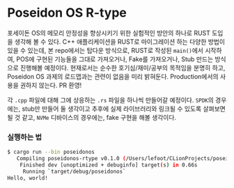 # Poseidon OS R-type

포세이돈 OS의 메모리 안정성을 향상시키기 위한 실험적인 방안의 하나로 RUST 도입을 생각해 볼 수 있다.
C++ 애플리케이션을 RUST로 마이그레이션 하는 다양한 방법이 있을 수 있는데, 본 repo에서는 탑다운 방식으로,
RUST로 작성된 `main()`에서 시작하여, POS에 구현된 기능들을 그대로 가져오거나, Fake를 가져오거나, 
Stub 만드는 방식으로 진행해볼 예정이다. 현재로서는 순수한 호기심/재미/공부의 목적임을 분명히 하고, 
Poseidon OS 과제의 로드맵과는 관련이 없음을 미리 밝혀둔다. 
Production에서의 사용을 권하지 않는다. PR 환영!

각 `.cpp` 파일에 대해 그에 상응하는 `.rs` 파일을 하나씩 만들어갈 예정이다. 
`SPDK`의 경우에는, stub만 만들어 둘 생각이고 추후에 실제 라이브러리와 링크될 수 있도록 
살펴보면 될 것 같고, `NVMe` 디바이스의 경우에는, fake 구현을 해볼 생각이다.


### 실행하는 법
```bash
$ cargo run --bin poseidonos
   Compiling poseidonos-rtype v0.1.0 (/Users/lefoot/CLionProjects/poseidonos)
    Finished dev [unoptimized + debuginfo] target(s) in 0.66s
     Running `target/debug/poseidonos`
Hello, world!
```

